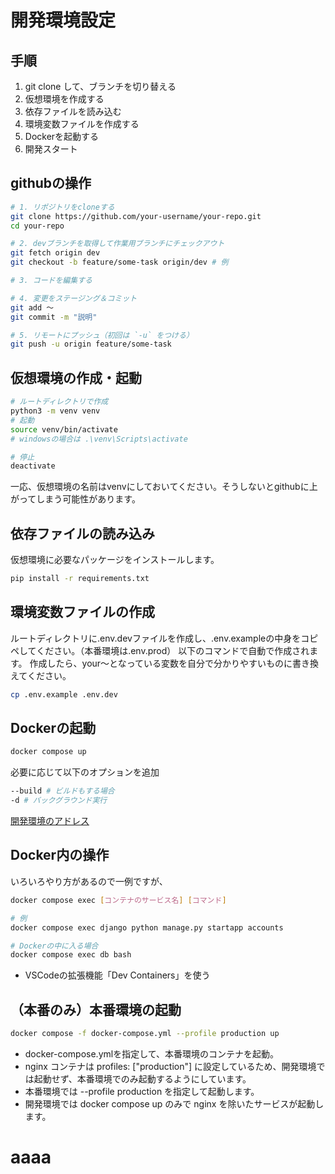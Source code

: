 # 開発環境設定

## 手順

1. git clone して、ブランチを切り替える
2. 仮想環境を作成する
3. 依存ファイルを読み込む
4. 環境変数ファイルを作成する
5. Dockerを起動する
6. 開発スタート

## githubの操作

``` bash
# 1. リポジトリをcloneする
git clone https://github.com/your-username/your-repo.git
cd your-repo

# 2. devブランチを取得して作業用ブランチにチェックアウト
git fetch origin dev
git checkout -b feature/some-task origin/dev # 例

# 3. コードを編集する

# 4. 変更をステージング＆コミット
git add ～
git commit -m "説明"

# 5. リモートにプッシュ（初回は `-u` をつける）
git push -u origin feature/some-task
```

## 仮想環境の作成・起動

``` bash
# ルートディレクトリで作成
python3 -m venv venv
# 起動
source venv/bin/activate
# windowsの場合は .\venv\Scripts\activate

# 停止
deactivate
```

一応、仮想環境の名前はvenvにしておいてください。そうしないとgithubに上がってしまう可能性があります。

## 依存ファイルの読み込み

仮想環境に必要なパッケージをインストールします。

``` bash
pip install -r requirements.txt
```

## 環境変数ファイルの作成

ルートディレクトリに.env.devファイルを作成し、.env.exampleの中身をコピペしてください。（本番環境は.env.prod）
以下のコマンドで自動で作成されます。
作成したら、your～となっている変数を自分で分かりやすいものに書き換えてください。

``` bash
cp .env.example .env.dev
```

## Dockerの起動

``` bash
docker compose up
```

必要に応じて以下のオプションを追加

``` bash
--build # ビルドもする場合
-d # バックグラウンド実行
```

[開発環境のアドレス](http://localhost:8000)

## Docker内の操作

いろいろやり方があるので一例ですが、

``` bash
docker compose exec [コンテナのサービス名] [コマンド]

# 例
docker compose exec django python manage.py startapp accounts
```

``` bash
# Dockerの中に入る場合
docker compose exec db bash
```

- VSCodeの拡張機能「Dev Containers」を使う

## （本番のみ）本番環境の起動

``` bash
docker compose -f docker-compose.yml --profile production up
```

- docker-compose.ymlを指定して、本番環境のコンテナを起動。
- nginx コンテナは profiles: ["production"] に設定しているため、開発環境では起動せず、本番環境でのみ起動するようにしています。
- 本番環境では --profile production を指定して起動します。
- 開発環境では docker compose up のみで nginx を除いたサービスが起動します。

# aaaa